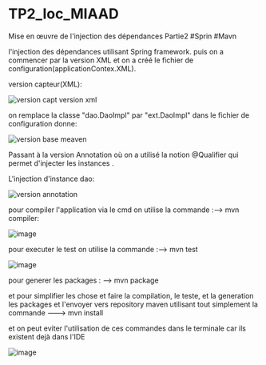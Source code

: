 # TP2_Ioc_MIAAD
Mise en œuvre de l'injection des dépendances Partie2 #Sprin #Mavn

 l'injection des dépendances utilisant Spring framework. 
  puis on a commencer par la version XML et on a créé le fichier de configuration(applicationContex.XML).
  
  version capteur(XML):
  
  ![version capt version xml](https://user-images.githubusercontent.com/102171913/162547536-3d4166e4-bb5c-4276-9e43-6ed6c5af0435.PNG)

  on remplace la classe "dao.DaoImpl" par  "ext.DaoImpl" dans le fichier de configuration donne:
  
  ![version base meaven](https://user-images.githubusercontent.com/102171913/162547671-31f3bb20-8eea-4ba7-8877-541feb5055eb.PNG)

Passant à la version Annotation où on a utilisé la notion @Qualifier qui permet d'injecter les instances .

L'injection d'instance dao:

![version annotation](https://user-images.githubusercontent.com/102171913/162547950-7ee66b63-8ba2-455f-9052-cbb481cbe29e.PNG)

pour compiler l'application via le cmd on utilise la commande :--> mvn compiler:

![image](https://user-images.githubusercontent.com/102171913/162548363-8f1955e6-d8d6-476d-aeae-903bc1969fa5.png)

pour executer le test on utilise la commande :--> mvn  test

![image](https://user-images.githubusercontent.com/102171913/162548494-434e5549-98ab-4007-bbea-03c91b27e4a7.png)

pour  generer les packages : --> mvn package

et pour simplifier les chose et faire la compilation, le teste, et la generation les packages et l'envoyer vers  repository maven utilisant tout simplement la commande ---> mvn install

et on peut eviter l'utilisation de ces commandes dans le terminale car ils existent dejà dans l'IDE

![image](https://user-images.githubusercontent.com/102171913/162548752-f3ecd99f-ace0-4dc4-9f2d-a67908028997.png)
